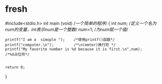 # fresh
#include<stdio.h>
int main (void)    /*一个简单的程序*/ 
{
	int num;       /*定义一个名为num的变量，int表示num是一个整数*/
	num=1;         /*为num赋一个值*/
	
	printf("I am a  simople ");    /*使用printf()函数*/ 
	printf("computer.\n");         /*\n(emter)换行符 */
	printf("My favorite number is %d because it is first.\n",num);     /*%d占位符*/
	
	
	return 0; 
	
}
